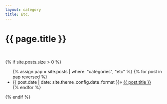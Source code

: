 ```yaml
---
layout: category
title: Etc.
---
```

<h1 class="post-title">{{ page.title }}</h1><br>

{% if site.posts.size > 0 %}
  <ul>
    {% assign pap = site.posts | where: "categories", "etc" %}
    {% for post in pap reversed %}
      <li class="post-list-item">
        <span class="home-date">
          {{ post.date | date: site.theme_config.date_format }}»
        </span>
        <a href="{{ post.url | relative_url }}">{{ post.title }}</a>
      </li>
    {% endfor %}
  </ul>
{% endif %}

